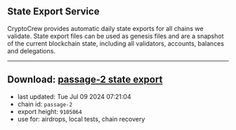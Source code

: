 ## State Export Service
CryptoCrew provides automatic daily state exports for all chains we validate. State export files can be used as genesis files and are a snapshot of the current blockchain state, including all validators, accounts, balances and delegations.

---
**Download: [passage-2 state export](https://dl-eu2.ccvalidators.com/SERVICE/passage/passage-2_export_9105064.json)**
---

- last updated: Tue Jul 09 2024 07:21:04
- chain id: `passage-2`
- export height: `9105064`
- use for: airdrops, local tests, chain recovery
